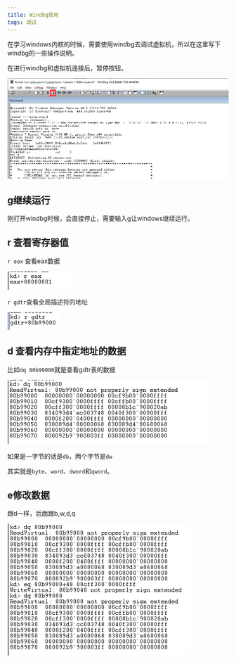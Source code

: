 ```yaml
---
title: Windbg使用
tags: 调试
---
```






在学习windows内核的时候，需要使用windbg去调试虚拟机，所以在这里写下 windbg的一些操作说明。

在进行windbg和虚拟机连接后，暂停按钮。

![image-20240508210011598](/image/asm/windbg/1.jpg)



## g继续运行

刚打开windbg时候，会直接停止，需要输入g让windows继续运行。

## r 查看寄存器值

`r eax` 查看eax数据

![image-20240508210108350](/image/asm/windbg/2.jpg)

`r gdtr`查看全局描述符的地址

![image-20240508231556207](/image/asm/windbg/3.jpg)

## d 查看内存中指定地址的数据

比如`dq 80b99000`就是查看gdtr表的数据

![image-20240508231955921](/image/asm/windbg/4.jpg)

如果是一字节的话是`db`，两个字节是`dw`

其实就是`byte`、`word`、`dword`和`qword`。



## e修改数据

跟d一样，后面跟b,w,d,q

![image-20240509103404971](/image/asm/windbg/5.jpg)